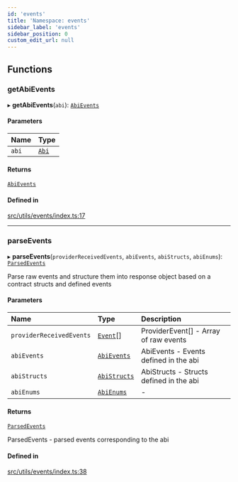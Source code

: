 ```yaml
---
id: 'events'
title: 'Namespace: events'
sidebar_label: 'events'
sidebar_position: 0
custom_edit_url: null
---
```


## Functions

### getAbiEvents

▸ **getAbiEvents**(`abi`): [`AbiEvents`](types.md#abievents)

#### Parameters

| Name  | Type                  |
| :---- | :-------------------- |
| `abi` | [`Abi`](types.md#abi) |

#### Returns

[`AbiEvents`](types.md#abievents)

#### Defined in

[src/utils/events/index.ts:17](https://github.com/starknet-io/starknet.js/blob/v5.21.0/src/utils/events/index.ts#L17)

---

### parseEvents

▸ **parseEvents**(`providerReceivedEvents`, `abiEvents`, `abiStructs`, `abiEnums`): [`ParsedEvents`](types.md#parsedevents)

Parse raw events and structure them into response object based on a contract structs and defined events

#### Parameters

| Name                     | Type                                      | Description                             |
| :----------------------- | :---------------------------------------- | :-------------------------------------- |
| `providerReceivedEvents` | [`Event`](../interfaces/types.Event.md)[] | ProviderEvent[] - Array of raw events   |
| `abiEvents`              | [`AbiEvents`](types.md#abievents)         | AbiEvents - Events defined in the abi   |
| `abiStructs`             | [`AbiStructs`](types.md#abistructs)       | AbiStructs - Structs defined in the abi |
| `abiEnums`               | [`AbiEnums`](types.md#abienums)           | -                                       |

#### Returns

[`ParsedEvents`](types.md#parsedevents)

ParsedEvents - parsed events corresponding to the abi

#### Defined in

[src/utils/events/index.ts:38](https://github.com/starknet-io/starknet.js/blob/v5.21.0/src/utils/events/index.ts#L38)
